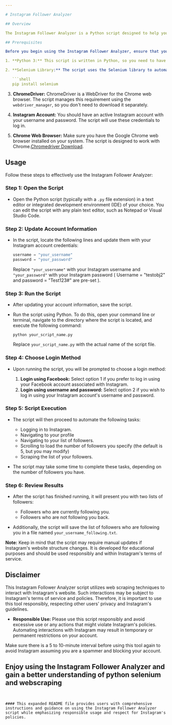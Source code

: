 ```yaml
---

# Instagram Follower Analyzer

## Overview

The Instagram Follower Analyzer is a Python script designed to help you analyze your Instagram followers and identify who is not following you back. This tool leverages Selenium and ChromeDriver to automate the process of logging into your Instagram account and scraping the list of your followers. This README will guide you through the setup, usage, and considerations while using this script.

## Prerequisites

Before you begin using the Instagram Follower Analyzer, ensure that you have the following prerequisites installed on your system:

1. **Python 3:** This script is written in Python, so you need to have Python 3 installed on your computer. If you don't have it, you can download and install it from the [official Python website](https://www.python.org/).

2. **Selenium Library:** The script uses the Selenium library to automate web interactions. You can install Selenium using pip with the following command:

   ```shell
   pip install selenium
   ```

3. **ChromeDriver:** ChromeDriver is a WebDriver for the Chrome web browser. The script manages this requirement using the `webdriver_manager`, so you don't need to download it separately.

4. **Instagram Account:** You should have an active Instagram account with your username and password. The script will use these credentials to log in.

5. **Chrome Web Browser:** Make sure you have the Google Chrome web browser installed on your system. The script is designed to work with Chrome.[Chromedriver Download](https://chromedriver.chromium.org/downloads).

## Usage

Follow these steps to effectively use the Instagram Follower Analyzer:

### Step 1: Open the Script

- Open the Python script (typically with a `.py` file extension) in a text editor or integrated development environment (IDE) of your choice. You can edit the script with any plain text editor, such as Notepad or Visual Studio Code.

### Step 2: Update Account Information

- In the script, locate the following lines and update them with your Instagram account credentials:

   ```python
   username = "your_username"
   password = "your_password"
   ```

   Replace `"your_username"` with your Instagram username and `"your_password"` with your Instagram password
   ( Username = "testobj2" and password = "Test123#" are pre-set ).
  
### Step 3: Run the Script

- After updating your account information, save the script.

- Run the script using Python. To do this, open your command line or terminal, navigate to the directory where the script is located, and execute the following command:

   ```shell
   python your_script_name.py
   ```

   Replace `your_script_name.py` with the actual name of the script file.

### Step 4: Choose Login Method

- Upon running the script, you will be prompted to choose a login method:

   1. **Login using Facebook:** Select option 1 if you prefer to log in using your Facebook account associated with Instagram.
   2. **Login using username and password:** Select option 2 if you wish to log in using your Instagram account's username and password.

### Step 5: Script Execution

- The script will then proceed to automate the following tasks:

   - Logging in to Instagram.
   - Navigating to your profile
   - Navigating to your list of followers.
   - Scrolling to load the number of followers you specify (the default is 5, but you may modify)
   - Scraping the list of your followers.

- The script may take some time to complete these tasks, depending on the number of followers you have.

### Step 6: Review Results

- After the script has finished running, it will present you with two lists of followers:

   - Followers who are currently following you.
   - Followers who are not following you back.

- Additionally, the script will save the list of followers who are following you in a file named `your_username_following.txt`.

**Note:** Keep in mind that the script may require manual updates if Instagram's website structure changes. It is developed for educational purposes and should be used responsibly and within Instagram's terms of service.

## Disclaimer

This Instagram Follower Analyzer script utilizes web scraping techniques to interact with Instagram's website. Such interactions may be subject to Instagram's terms of service and policies. Therefore, it is important to use this tool responsibly, respecting other users' privacy and Instagram's guidelines.

- **Responsible Use:** Please use this script responsibly and avoid excessive use or any actions that might violate Instagram's policies. Automating interactions with Instagram may result in temporary or permanent restrictions on your account.

Make sure there is a 5 to 10-minute interval before using this tool again to avoid Instagram assuming you are a spammer and blocking your account. 

Enjoy using the Instagram Follower Analyzer and gain a better understanding of python selenium and webscraping 
---
```


#### This expanded README file provides users with comprehensive instructions and guidance on using the Instagram Follower Analyzer script while emphasizing responsible usage and respect for Instagram's policies.
